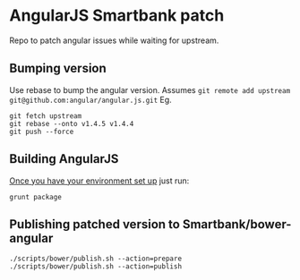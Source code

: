 AngularJS Smartbank patch
=========

Repo to patch angular issues while waiting for upstream.

Bumping version
---------
Use rebase to bump the angular version. Assumes `git remote add upstream git@github.com:angular/angular.js.git`
Eg.

    git fetch upstream
    git rebase --onto v1.4.5 v1.4.4
    git push --force

Building AngularJS
---------
[Once you have your environment set up](http://docs.angularjs.org/misc/contribute) just run:

    grunt package


Publishing patched version to Smartbank/bower-angular
-------------
    ./scripts/bower/publish.sh --action=prepare
    ./scripts/bower/publish.sh --action=publish
